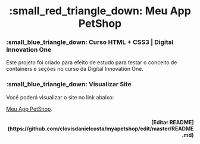 <h1 align="center">  
:small_red_triangle_down:  Meu App PetShop
</h1>
 

### :small_blue_triangle_down: Curso HTML + CSS3 | Digital Innovation One

Este projeto foi criado para efeito de estudo para testar o conceito de containers e seções no curso da Digital Innovation One.

### :small_blue_triangle_down: Visualizar Site

Você poderá visualizar o site no link abaixo: 

[Meu App PetShop](https://clovisdanielcosta.github.io/myapetshop/).

<h4 align="right">
[Editar README](https://github.com/clovisdanielcosta/myapetshop/edit/master/README.md)
</h4>
